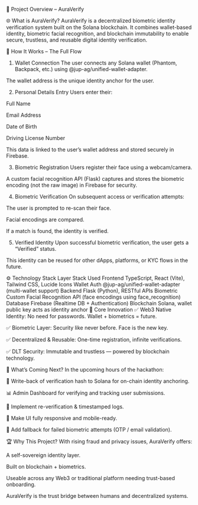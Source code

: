 🧠 Project Overview – AuraVerify

🌐 What is AuraVerify?
AuraVerify is a decentralized biometric identity verification system built on the Solana blockchain. It combines wallet-based identity, biometric facial recognition, and blockchain immutability to enable secure, trustless, and reusable digital identity verification.

🔁 How It Works – The Full Flow
1. Wallet Connection
The user connects any Solana wallet (Phantom, Backpack, etc.) using @jup-ag/unified-wallet-adapter.

The wallet address is the unique identity anchor for the user.

2. Personal Details Entry
Users enter their:

Full Name

Email Address

Date of Birth

Driving License Number

This data is linked to the user’s wallet address and stored securely in Firebase.

3. Biometric Registration
Users register their face using a webcam/camera.

A custom facial recognition API (Flask) captures and stores the biometric encoding (not the raw image) in Firebase for security.

4. Biometric Verification
On subsequent access or verification attempts:

The user is prompted to re-scan their face.

Facial encodings are compared.

If a match is found, the identity is verified.

5. Verified Identity
Upon successful biometric verification, the user gets a “Verified” status.

This identity can be reused for other dApps, platforms, or KYC flows in the future.

⚙️ Technology Stack
Layer	Stack Used
Frontend	TypeScript, React (Vite), Tailwind CSS, Lucide Icons
Wallet Auth	@jup-ag/unified-wallet-adapter (multi-wallet support)
Backend	Flask (Python), RESTful APIs
Biometric	Custom Facial Recognition API (face encodings using face_recognition)
Database	Firebase (Realtime DB + Authentication)
Blockchain	Solana, wallet public key acts as identity anchor
🧠 Core Innovation
✅ Web3 Native Identity: No need for passwords. Wallet + biometrics = future.

✅ Biometric Layer: Security like never before. Face is the new key.

✅ Decentralized & Reusable: One-time registration, infinite verifications.

✅ DLT Security: Immutable and trustless — powered by blockchain technology.

🔮 What’s Coming Next?
In the upcoming hours of the hackathon:

🔐 Write-back of verification hash to Solana for on-chain identity anchoring.

📊 Admin Dashboard for verifying and tracking user submissions.

🔁 Implement re-verification & timestamped logs.

📱 Make UI fully responsive and mobile-ready.

🚨 Add fallback for failed biometric attempts (OTP / email validation).

🏆 Why This Project?
With rising fraud and privacy issues, AuraVerify offers:

A self-sovereign identity layer.

Built on blockchain + biometrics.

Useable across any Web3 or traditional platform needing trust-based onboarding.

AuraVerify is the trust bridge between humans and decentralized systems.

